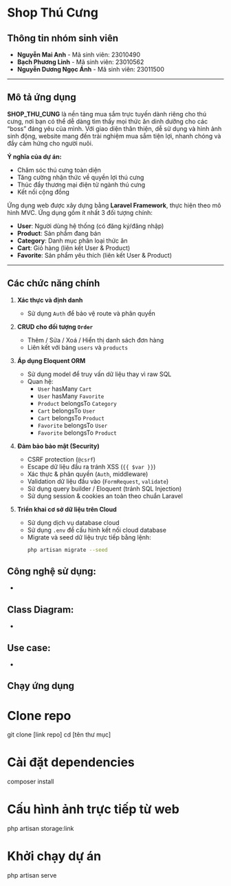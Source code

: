 
# Shop Thú Cưng

##  Thông tin nhóm sinh viên

- **Nguyễn Mai Anh** - Mã sinh viên: 23010490  
- **Bạch Phương Linh** - Mã sinh viên: 23010562  
- **Nguyễn Dương Ngọc Ánh** - Mã sinh viên: 23011500  

---

##  Mô tả ứng dụng

**SHOP_THU_CUNG** là nền tảng mua sắm trực tuyến dành riêng cho thú cưng, nơi bạn có thể dễ dàng tìm thấy mọi thức ăn dinh dưỡng cho các “boss” đáng yêu của mình. 
Với giao diện thân thiện, dễ sử dụng và hình ảnh sinh động, website mang đến trải nghiệm mua sắm tiện lợi, nhanh chóng và đầy cảm hứng cho người nuôi.

**Ý nghĩa của dự án:**

- Chăm sóc thú cưng toàn diện  
- Tăng cường nhận thức về quyền lợi thú cưng  
- Thúc đẩy thương mại điện tử ngành thú cưng  
- Kết nối cộng đồng  

Ứng dụng web được xây dựng bằng **Laravel Framework**, thực hiện theo mô hình MVC. Ứng dụng gồm ít nhất 3 đối tượng chính:

- **User**: Người dùng hệ thống (có đăng ký/đăng nhập)  
- **Product**: Sản phẩm đang bán  
- **Category**: Danh mục phân loại thức ăn  
- **Cart**: Giỏ hàng (liên kết User & Product)  
- **Favorite**: Sản phẩm yêu thích (liên kết User & Product)  

---

##  Các chức năng chính

1. **Xác thực và định danh**  
   - Sử dụng `Auth` để bảo vệ route và phân quyền  

2. **CRUD cho đối tượng `Order`**  
   - Thêm / Sửa / Xoá / Hiển thị danh sách đơn hàng  
   - Liên kết với bảng `users` và `products`  

3. **Áp dụng Eloquent ORM**  
   - Sử dụng model để truy vấn dữ liệu thay vì raw SQL  
   - Quan hệ:  
     - `User` hasMany `Cart`  
     - `User` hasMany `Favorite`  
     - `Product` belongsTo `Category`  
     - `Cart` belongsTo `User`  
     - `Cart` belongsTo `Product`  
     - `Favorite` belongsTo `User`  
     - `Favorite` belongsTo `Product`  

4. **Đảm bảo bảo mật (Security)**  
   - CSRF protection (`@csrf`)  
   - Escape dữ liệu đầu ra tránh XSS (`{{ $var }}`)  
   - Xác thực & phân quyền (`Auth`, middleware)  
   - Validation dữ liệu đầu vào (`FormRequest`, `validate`)  
   - Sử dụng query builder / Eloquent (tránh SQL Injection)  
   - Sử dụng session & cookies an toàn theo chuẩn Laravel  

5. **Triển khai cơ sở dữ liệu trên Cloud**  
   - Sử dụng dịch vụ database cloud  
   - Sử dụng `.env` để cấu hình kết nối cloud database  
   - Migrate và seed dữ liệu trực tiếp bằng lệnh:  
      ```bash
     php artisan migrate --seed
     ```
## Công nghệ sử dụng:
-

## Class Diagram:
- 

## Use case:
-

## Chạy ứng dụng
# Clone repo
git clone [link repo]
cd [tên thư mục]

# Cài đặt dependencies
composer install
# Cấu hình ảnh trực tiếp từ web 
php artisan storage:link
# Khởi chạy dự án
php artisan serve
